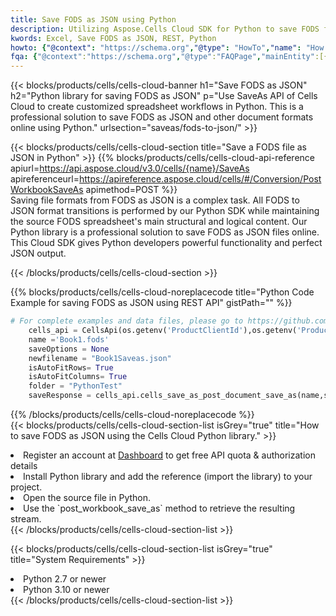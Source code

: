 ```yaml
---
title: Save FODS as JSON using Python 
description: Utilizing Aspose.Cells Cloud SDK for Python to save FODS format file as JSON format file. 
kwords: Excel, Save FODS as JSON, REST, Python
howto: {"@context": "https://schema.org","@type": "HowTo","name": "How to save FODS as JSON using the Cells Cloud Python library.","description": "How to save FODS as JSON using the Cells Cloud Python library.","image": {"@type": "ImageObject"},"url": "/python/saveas/fods-to-json/","step": [{ "@type": "HowToStep","name": "How to save FODS as JSON using the Cells Cloud Python library. step 1", "image": {"@type": "ImageObject",},"url": "/python/saveas/fods-to-json/","text": "Register an account at <a href='https://dashboard.aspose.cloud/'>Dashboard</a> to get free API quota & authorization details",},{ "@type": "HowToStep","name": "How to save FODS as JSON using the Cells Cloud Python library. step 1", "image": {"@type": "ImageObject",},"url": "/python/saveas/fods-to-json/","text": "Install Python library and add the reference (import the library) to your project.",},{ "@type": "HowToStep","name": "How to save FODS as JSON using the Cells Cloud Python library. step 1", "image": {"@type": "ImageObject",},"url": "/python/saveas/fods-to-json/","text": "Open the source file in Python.",},{ "@type": "HowToStep","name": "How to save FODS as JSON using the Cells Cloud Python library. step 1", "image": {"@type": "ImageObject",},"url": "/python/saveas/fods-to-json/","text": "Use the `post_workbook_save_as` method to retrieve the resulting stream.",}, ],"supply": {"@type": "HowToSupply","name": "document"},"tool": [{"@type": "HowToTool","name": "PyCharm, Visual Studio Code, Sublime, Eclipse"},{"@type": "HowToTool","name": "Aspose Cells"}],"totalTime": "PT6M"}
fqa: {"@context":"https://schema.org","@type":"FAQPage","mainEntity":[{"@type":"Question","name":"Why save file as other formats file in C# using REST API?","acceptedAnswer":{"@type":"Answer","text":"Documents are encoded in many ways, and some files may be incompatible with the software you use. To open and read such files, just save them as appropriate file formats.<br/><ol><li>Install .NET SDK and add the reference (import the library) to your project.</li><li>Open the source file in C# using REST API.</li><li>Call the PostWorkbookSaveAsRequest() method, passing an output filename with required extension.</li><li>Get the result of save as a separate file.</li></ol>"}},{"@type":"Question","name":"What file formats can I save as with your C# library?","acceptedAnswer":{"@type":"Answer","text":"We support a variety of file formats for conversion using .NET library, including XLSX, Excel, xls , PDF, CSV, HTML, Markdown, XML, PNG, JPG, TIFF, Json, TXT and many more."}},{"@type":"Question","name":"What is the maximum allowed file size for conversion using this .NET library?","acceptedAnswer":{"@type":"Answer","text":"There are no file size limits for format conversions using .NET library."}}]}
---
```



{{< blocks/products/cells/cells-cloud-banner h1="Save FODS as JSON" h2="Python library for saving FODS as JSON" p="Use SaveAs API of Cells Cloud to create customized spreadsheet workflows in Python. This is a professional solution to save FODS as JSON and other document formats online using Python." urlsection="saveas/fods-to-json/" >}}

{{< blocks/products/cells/cells-cloud-section  title="Save a FODS file as JSON in Python" >}}
{{% blocks/products/cells/cells-cloud-api-reference  apiurl=https://api.aspose.cloud/v3.0/cells/{name}/SaveAs  apireferenceurl=https://apireference.aspose.cloud/cells/#/Conversion/PostWorkbookSaveAs  apimethod=POST %}}
<br/>
Saving file formats from FODS as JSON is a complex task. All FODS to JSON format transitions is performed by our Python SDK while maintaining the source FODS spreadsheet's main structural and logical content. Our Python library is a professional solution to save FODS as JSON files online. This Cloud SDK gives Python developers powerful functionality and perfect JSON output.

{{< /blocks/products/cells/cells-cloud-section >}}

{{% blocks/products/cells/cells-cloud-noreplacecode title="Python Code Example for saving FODS as JSON using REST API" gistPath="" %}}
  
```python
# For complete examples and data files, please go to https://github.com/aspose-cells-cloud/aspose-cells-cloud-python/
    cells_api = CellsApi(os.getenv('ProductClientId'),os.getenv('ProductClientSecret'))
    name ='Book1.fods'    
    saveOptions = None
    newfilename = "Book1Saveas.json"
    isAutoFitRows= True
    isAutoFitColumns= True
    folder = "PythonTest"
    saveResponse = cells_api.cells_save_as_post_document_save_as(name,save_options=saveOptions, newfilename=(folder +'/' + newfilename),folder=folder)
```
  
{{% /blocks/products/cells/cells-cloud-noreplacecode  %}}
<br/>
{{< blocks/products/cells/cells-cloud-section-list isGrey="true"  title="How to save FODS as JSON using the Cells Cloud Python library." >}}
<li>Register an account at <a href="https://dashboard.aspose.cloud/">Dashboard</a> to get free API quota & authorization details</li>
<li>Install Python library and add the reference (import the library) to your project.</li>
<li>Open the source file in Python.</li>
<li>Use the `post_workbook_save_as` method to retrieve the resulting stream.</li>
{{< /blocks/products/cells/cells-cloud-section-list >}}

{{< blocks/products/cells/cells-cloud-section-list isGrey="true"  title="System Requirements" >}}
<li>Python 2.7 or newer</li>
<li>Python 3.10 or newer</li>
{{< /blocks/products/cells/cells-cloud-section-list >}}
